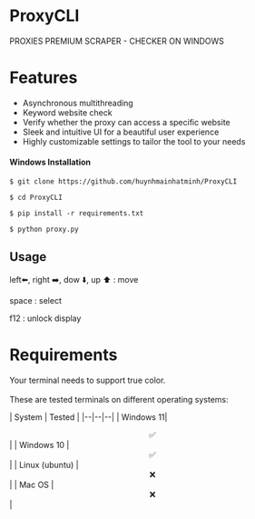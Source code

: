 # ProxyCLI
PROXIES PREMIUM SCRAPER - CHECKER ON WINDOWS

# Features

- Asynchronous multithreading
- Keyword website check
- Verify whether the proxy can access a specific website
- Sleek and intuitive UI for a beautiful user experience
- Highly customizable settings to tailor the tool to your needs

#### Windows Installation

    $ git clone https://github.com/huynhmainhatminh/ProxyCLI

    $ cd ProxyCLI
    
    $ pip install -r requirements.txt

    $ python proxy.py

Usage
-----
left⬅️, right ➡️, dow ⬇️, up ⬆️ : move

space : select

f12 : unlock display

# Requirements

Your terminal needs to support true color. <br><br>
These are tested terminals on different operating systems:

| System | Tested | 
|--|--|--|
| Windows 11| <div align="center">✅</div> | 
| Windows 10 | <div align="center">✅</div> | 
| Linux (ubuntu) | <div align="center">❌</div> | 
| Mac OS | <div align="center">❌</div> | 
